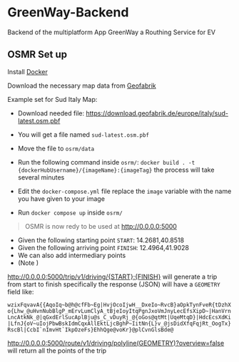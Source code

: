 # GreenWay-Backend
Backend of the multiplatform App GreenWay a Routhing Service for EV

## OSMR Set up

Install [Docker](https://www.docker.com/)

Download the necessary map data from [Geofabrik](https://www.geofabrik.de/)

Example set for Sud Italy Map:
- Download needed file: https://download.geofabrik.de/europe/italy/sud-latest.osm.pbf

- You will get a file named ```sud-latest.osm.pbf``` 
- Move the file to ```osrm/data```
- Run the following command inside ```osrm/```: ```docker build . -t {dockerHubUsername}/{imageName}:{imageTag}``` the process will take several minutes
- Edit the ```docker-compose.yml``` file replace the ```image``` variable with the name you have given to your image
- Run ```docker compose up``` inside ```osrm/```

> OSMR is now redy to be used at http://0.0.0.0:5000

- Given the following starting point ```START```: 14.2681,40.8518
- Given the following arriving point ```FINISH```: 12.4964,41.9028
- We can also add intermediary points
- (Note )

http://0.0.0.0:5000/trip/v1/driving/{START};{FINISH} will generate a trip from start to finish
specifically the response (JSON) will have a ```GEOMETRY``` field like:

```wzixFqvavA{{AqoIq~b@h@cfFb~Eg|HvjOcoIjwH__DxeIo~RvcB}aOpkTynFveR{tDzhXo{Lhw_@uHvnNubBlgP_mErvLumClyA_tBjeIoyItqPgnJxoVmJnyLecEfsXipD~|HanVrnLncAtkNk_@|qGxdErlSucAplBju@s_C_vDuyRj_@{oGos@qtMt|UqeMtqD}|HdcEcsXdKi|LfnJ{oV~uIojPbwBskIdmCqxAllEktLjcBghP~IitNn{L}v_@jsDidXfqFqjRt_OogTx}RscBl|CcbI`nImvHt`IkpOzeFs}EhhQge@voKr}@plCvnGlsBde@```

http://0.0.0.0:5000/route/v1/driving/polyline(GEOMETRY)?overview=false will return all the points of the trip
